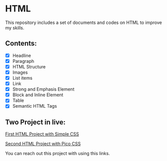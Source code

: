 # HTML
This repository includes a set of documents and codes on HTML to improve my skills.

## Contents:

- [x] Headline 
- [x] Paragraph
- [x] HTML Structure
- [x] Images
- [x] List items
- [x] Link
- [x] Strong and Emphasis Element
- [x] Block and Inline Element
- [x] Table
- [x] Semantic HTML Tags

## Two Project in live:

[First HTML Project with Simple CSS](https://sevval-ilhan-simple-css-demo.netlify.app/)

[Second HTML Project with Pico CSS](https://sevval-ilhan-pico-css-demo.netlify.app/)

You can reach out this project with using this links.
